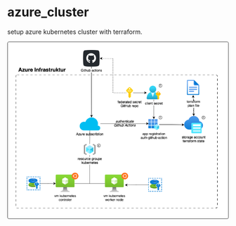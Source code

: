 # azure_cluster
setup azure kubernetes cluster with terraform.

![Azure Cluster Diagram](./azure_cluster.drawio.png)
